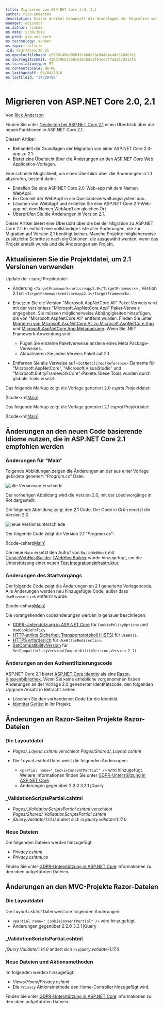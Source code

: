 ```yaml
---
title: Migrieren von ASP.NET Core 2.0, 2.1
author: rick-anderson
description: Dieser Artikel behandelt die Grundlagen der Migration von einer ASP.NET Core 2.0-app zu 2.1.
manager: wpickett
ms.author: riande
ms.date: 5/30/2018
ms.prod: asp.net-core
ms.technology: aspnet
ms.topic: article
uid: migration/20_21
ms.openlocfilehash: e7580140dd058f8cb6dd83e944ebc4dc3269efe1
ms.sourcegitcommit: 43bd79667bbdc8a07bd39fb4cd6f7ad3e70212fb
ms.translationtype: MT
ms.contentlocale: de-DE
ms.lasthandoff: 06/04/2018
ms.locfileid: "34729768"
---
```

# <a name="migrate-from-aspnet-core-20-to-21"></a>Migrieren von ASP.NET Core 2.0, 2.1

Von [Rick Anderson](https://twitter.com/RickAndMSFT)

Finden Sie unter [Neuheiten bei ASP.NET Core 2.1](xref:aspnetcore-2.1) einen Überblick über die neuen Funktionen in ASP.NET Core 2.1.

Diesem Artikel:

* Behandelt die Grundlagen der Migration von einer ASP.NET Core 2.0-app zu 2.1.
* Bietet eine Übersicht über die Änderungen an den ASP.NET Core Web Application-Vorlagen.

Eine schnelle Möglichkeit, um einen Überblick über die Änderungen in 2.1 abzurufen, besteht darin:

* Erstellen Sie eine ASP.NET Core 2.0-Web-app mit dem Namen WebApp1.
* Ein Commit der WebApp1 in ein Quellcodeverwaltungssystem aus.
* Löschen von WebApp1 und erstellen Sie eine ASP.NET Core 2.1-Web-app mit dem Namen WebApp1 am gleichen Ort.
* Überprüfen Sie die Änderungen in Version 2.1.

Dieser Artikel bietet eine Übersicht über die bei der Migration zu ASP.NET Core 2.1. Er enthält eine vollständige Liste aller Änderungen, die zur Migration auf Version 2.1 benötigt keinen. Manche Projekte möglicherweise zusätzliche Schritte je nach die Optionen, die ausgewählt werden, wenn das Projekt erstellt wurde und die Änderungen am Projekt.

## <a name="update-the-project-file-to-use-21-versions"></a>Aktualisieren Sie die Projektdatei, um 2.1 Versionen verwenden

Update der *csproj* Projektdatei:

* Änderung `<TargetFramework>netcoreapp2.0</TargetFramework>` , Version 2.1 ist `<TargetFramework>netcoreapp2.1</TargetFramework>`.
* Ersetzen Sie die Version "Microsoft.AspNetCore.All" Paket Verweis wird mit der versionless "Microsoft.AspNetCore.App" Paket-Verweis angegeben. Sie müssen möglicherweise Abhängigkeiten hinzufügen, die von "Microsoft.AspNetCore.All" entfernt wurden. Finden Sie unter [Migrieren von Microsoft.AspNetCore.All zu Microsoft.AspNetCore.App](xref:fundamentals/metapackage#migrate) und [Microsoft.AspNetCore.App Metapackage](xref:fundamentals/metapackage-app). Wenn Sie .NET Framework-Anwendung sind:

  * Fügen Sie einzelne Paketverweise anstelle eines Meta Package-Verweises.
  * Aktualisieren Sie jeden Verweis Paket auf 2.1.
* Entfernen Sie alle Verweise auf `<DotNetCliToolReference>` Elemente für "Microsoft.AspNetCore", "Microsoft.VisualStudio" und "Microsoft.EntityFrameworkCore"-Pakete. Diese Tools wurden durch globale Tools ersetzt.

Das folgende Markup zeigt die Vorlage generiert 2.0 *csproj* Projektdatei:

[!code-xml[Main](20_21/sample/WebApp20.csproj)]

Das folgende Markup zeigt die Vorlage generiert 2.1 *csproj* Projektdatei:

[!code-xml[Main](20_21/sample/WebApp21.csproj)]

## <a name="changes-to-take-advantage-of-the-new-code-based-idioms-that-are-recommended-in-aspnet-core-21"></a>Änderungen an den neuen Code basierende Idiome nutzen, die in ASP.NET Core 2.1 empfohlen werden

### <a name="changes-to-main"></a>Änderungen für "Main"

Folgende Abbildungen zeigen die Änderungen an der aus einer Vorlage gebildete generiert *"Program.cs"* Datei.

![alte Versionsunterschiede](20_21/_static/main20.png)

Der vorherigen Abbildung wird die Version 2.0, mit der Löschvorgänge in Rot dargestellt.

Die folgende Abbildung zeigt den 2.1 Code. Der Code in Grün ersetzt die Version 2.0:

![neue Versionsunterschiede](20_21/_static/main21.png)

Der folgende Code zeigt die Version 2.1 *"Program.cs"*:

[!code-csharp[Main](20_21/sample/Program.cs?name=snippet)]

Die neue `Main` ersetzt den Aufruf von `BuildWebHost` mit [CreateWebHostBuilder](/dotnet/api/microsoft.aspnetcore.mvc.testing.webapplicationfactory-1.createwebhostbuilder). [IWebHostBuilder](/dotnet/api/microsoft.aspnetcore.hosting.iwebhostbuilder) wurde hinzugefügt, um die Unterstützung einer neuen [Test Integrationsinfrastruktur](xref:test/integration-tests).

### <a name="changes-to-startup"></a>Änderungen des Startvorgangs

Der folgende Code zeigt die Änderungen an 2.1 generierte Vorlagencode. Alle Änderungen werden neu hinzugefügte Code, außer dass `UseBrowserLink` entfernt wurde:

[!code-csharp[Main](20_21/sample/Startup.cs?highlight=3,4,21-26,30,42,45,47)]

Die vorangehenden codeänderungen werden in genauer beschrieben:

* [GDPR-Unterstützung in ASP.NET Core](xref:security/gdpr) für `CookiePolicyOptions` und `UseCookiePolicy`.
* [HTTP-strikte Sicherheit Transportprotokoll (HSTS)](xref:security/enforcing-ssl#http-strict-transport-security-protocol-hsts) für `UseHsts`.
* [HTTPS erforderlich](xref:security/enforcing-ssl#require-https) für `UseHttpsRedirection`.
* [SetCompatibilityVersion](xref:fundamentals/startup#setcompatibilityversion) für `SetCompatibilityVersion(CompatibilityVersion.Version_2_1)`.

### <a name="changes-to-authentication-code"></a>Änderungen an den Authentifizierungscode

ASP.NET Core 2.1 bietet [ASP.NET Core Identity](xref:security/authentication/identity) als eine [Razor-Klassenbibliothek](xref:mvc/razor-pages/ui-class). Wenn Sie keine erhebliche vorgenommen haben Änderungen an der Vorlage 2.0 generierter Identitätscode, den folgenden Upgrade Ansatz in Betracht ziehen:

* Löschen Sie den vorhandenen Code für die Identität.
* [Identität Gerüst](xref:security/authentication/scaffold-identity) in Ihr Projekt.

## <a name="changes-to-razor-pages-projects-razor-files"></a>Änderungen an Razor-Seiten Projekte Razor-Dateien

### <a name="the-layout-file"></a>Die Layoutdatei

* *Pages/_Layout.cshtml* verschiebt *Pages/Shared/_Layout.cshtml*
* Die *Layout.cshtml* Datei weist die folgenden Änderungen:

  * `<partial name="_CookieConsentPartial" />` wird hinzugefügt. Weitere Informationen finden Sie unter [GDPR-Unterstützung in ASP.NET Core](xref:security/gdpr).
  * Änderungen gegenüber 2.2.0 3.3.1 jQuery

###  <a name="validationscriptspartialcshtml"></a>_ValidationScriptsPartial.cshtml

* *Pages/_ValidationScriptsPartial.cshtml* verschiebt *Pages/Shared/_ValidationScriptsPartial.cshtml*
* *jQuery.Validate/1.14.0* ändert sich in *jquery.validate/1.17.0*

### <a name="new-files"></a>Neue Dateien

Die folgenden Dateien werden hinzugefügt:

* *Privacy.cshtml*
* *Privacy.cshtml.cs*

Finden Sie unter [GDPR-Unterstützung in ASP.NET Core](xref:security/gdpr) Informationen zu den oben aufgeführten Dateien.

## <a name="changes-to-mvc-projects-razor-files"></a>Änderungen an den MVC-Projekte Razor-Dateien

### <a name="the-layout-file"></a>Die Layoutdatei

Die *Layout.cshtml* Datei weist die folgenden Änderungen:

* `<partial name="_CookieConsentPartial" />` wird hinzugefügt.
* Änderungen gegenüber 2.2.0 3.3.1 jQuery

### <a name="validationscriptspartialcshtml"></a>_ValidationScriptsPartial.cshtml

*jQuery.Validate/1.14.0* ändert sich in *jquery.validate/1.17.0*

### <a name="new-files-and-action-methods"></a>Neue Dateien und Aktionsmethoden

Im folgenden werden hinzugefügt:

* *Views/Home/Privacy.cshtml*
* Die `Privacy` Aktionsmethode den Home-Controller hinzugefügt wird.

Finden Sie unter [GDPR-Unterstützung in ASP.NET Core](xref:security/gdpr) Informationen zu den oben aufgeführten Dateien.
